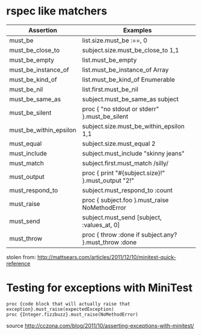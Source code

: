 # rspec like matchers

| Assertion              | Examples                                              |   
| ---------------------- | ----------------------------------------------------- | 
| must_be                | list.size.must_be :==, 0                              |   
| must_be_close_to       | subject.size.must_be_close_to 1,1                     |   
| must_be_empty          | list.must_be_empty                                    |   
| must_be_instance_of    | list.must_be_instance_of Array                        |   
| must_be_kind_of        | list.must_be_kind_of Enumerable                       |   
| must_be_nil            | list.first.must_be_nil                                |   
| must_be_same_as        | subject.must_be_same_as subject                       |   
| must_be_silent         | proc { "no stdout or stderr" }.must_be_silent         |   
| must_be_within_epsilon | subject.size.must_be_within_epsilon 1,1               |   
| must_equal             | subject.size.must_equal 2                             |   
| must_include           | subject.must_include "skinny jeans"                   |   
| must_match             | subject.first.must_match /silly/                      |   
| must_output            | proc { print "#{subject.size}!" }.must_output "2!"    |   
| must_respond_to        | subject.must_respond_to :count                        |   
| must_raise             | proc { subject.foo }.must_raise NoMethodError         |   
| must_send              | subject.must_send [subject, :values_at, 0]            |   
| must_throw             | proc { throw :done if subject.any? }.must_throw :done | 


stolen from: http://mattsears.com/articles/2011/12/10/minitest-quick-reference

# Testing for exceptions with MiniTest

    proc {code block that will actually raise that exception}.must_raise(expectedException)
    proc {Integer.fizzbuzz}.must_raise(NoMethodError)
   
source http://cczona.com/blog/2011/10/asserting-exceptions-with-minitest/
